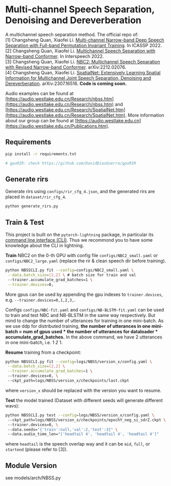 # Multi-channel Speech Separation, Denoising and Dereverberation

A multichannel speech separation method.
The official repo of:  
[1] Changsheng Quan, Xiaofei Li. [Multi-channel Narrow-band Deep Speech Separation with Full-band Permutation Invariant Training](https://arxiv.org/abs/2110.05966). In ICASSP 2022.  
[2] Changsheng Quan, Xiaofei Li. [Multichannel Speech Separation with Narrow-band Conformer](https://arxiv.org/abs/2204.04464). In Interspeech 2022.  
[3] Changsheng Quan, Xiaofei Li. [NBC2: Multichannel Speech Separation with Revised Narrow-band Conformer](https://arxiv.org/abs/2212.02076). arXiv:2212.02076.  
[4] Changsheng Quan, Xiaofei Li. [SpatialNet: Extensively Learning Spatial Information for Multichannel Joint Speech Separation, Denoising and Dereverberation](https://arxiv.org/abs/2307.16516). arXiv:2307.16516. **Code is coming soon.**

Audio examples can be found at [https://audio.westlake.edu.cn/Research/nbss.htm](https://audio.westlake.edu.cn/Research/nbss.htm) and [https://audio.westlake.edu.cn/Research/SpatialNet.htm](https://audio.westlake.edu.cn/Research/SpatialNet.htm).
More information about our group can be found at [https://audio.westlake.edu.cn](https://audio.westlake.edu.cn/Publications.htm).

## Requirements

```bash
pip install -r requirements.txt

# gpuRIR: check https://github.com/DavidDiazGuerra/gpuRIR
```

## Generate rirs

Generate rirs using `configs/rir_cfg_4.json`, and the generated rirs are placed in `dataset/rir_cfg_4`.

```bash
python generate_rirs.py
```

## Train & Test

This project is built on the `pytorch-lightning` package, in particular its [command line interface (CLI)](https://pytorch-lightning.readthedocs.io/en/latest/cli/lightning_cli_intermediate.html). Thus we recommond you to have some knowledge about the CLI in lightning.

**Train** NBC2 on the 0-th GPU with config file `configs/NBC2_small.yaml` or `configs/NBC2_large.yaml` (replace the rir & clean speech dir before training).

```bash
python NBSSCLI.py fit --config=configs/NBC2_small.yaml \
 --data.batch_size=[2,2] \ # batch size for train and val
 --trainer.accumulate_grad_batches=1 \
 --trainer.devices=0,
```

More gpus can be used by appending the gpu indexes to `trainer.devices`, e.g. `--trainer.devices=0,1,2,3,`.

Configs `configs/NBC-fit.yaml` and `configs/NB-BLSTM-fit.yaml` can be used to train and test NBC and NB-BLSTM in the same way respectively. But mind to change the number of utterances for training in one mini-batch. As we use ddp for distributed training, **the number of utterances in one mini-batch = num of gpus used * the number of utterances for dataloader * accumulate_grad_batches.** In the above command, we have 2 utterances in one mini-batch, i.e. 1 *2* 1.

**Resume** training from a checkpoint:

```bash
python NBSSCLI.py fit --config=logs/NBSS/version_x/config.yaml \
 --data.batch_size=[2,2] \
 --trainer.accumulate_grad_batches=1 \ 
 --trainer.devices=0, \ 
 --ckpt_path=logs/NBSS/version_x/checkpoints/last.ckpt
```

where `version_x` should be replaced with the version you want to resume.

**Test** the model trained (Dataset with different seeds will generate different wavs):

```bash
python NBSSCLI.py test --config=logs/NBSS/version_x/config.yaml \ 
 --ckpt_path=logs/NBSS/version_x/checkpoints/epochY_neg_si_sdrZ.ckpt \ 
 --trainer.devices=0, \ 
 --data.seeds="{'train':null,'val':2,'test':3}" \ 
 --data.audio_time_len="['headtail 4', 'headtail 4', 'headtail 4']"
```

where ```headtail``` is the speech overlap way and it can be ```mid```, ```full```, or ```startend``` (please refer to [3]).

## Module Version

see models/arch/NBSS.py
